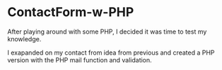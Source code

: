 # ContactForm-w-PHP
After playing around with some PHP, I decided it was time to test my knowledge. 

I exapanded on my contact from idea from previous and created a PHP version with the PHP mail function and validation. 

